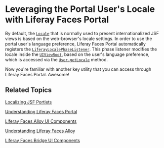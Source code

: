 # Leveraging the Portal User's Locale with Liferay Faces Portal [](id=leveraging-the-portal-users-locale-with-liferay-faces-portal)

By default, the
[`Locale`](http://docs.oracle.com/javase/7/docs/api/java/util/Locale.html) that
is normally used to present internationalized JSF views is based on the
web-browser's locale settings. In order to use the portal user's language
preference, Liferay Faces Portal automatically registers the
[`LiferayLocalePhaseListener`](https://github.com/liferay/liferay-faces-portal/blob/3.0.0/portal/src/main/java/com/liferay/faces/portal/lifecycle/LiferayLocalePhaseListener.java).
This phase listener modifies the locale inside the
[`UIViewRoot`](http://docs.oracle.com/cd/E17802_01/j2ee/javaee/javaserverfaces/2.0/docs/api/javax/faces/component/UIViewRoot.html),
based on the user's language preference, which is accessed via the
[`User.getLocale`](http://docs.liferay.com/portal/6.2/javadocs/com/liferay/portal/model/User.html#getLocale\(\))
method. 

Now you're familiar with another key utility that you can access through Liferay
Faces Portal. Awesome! 

## Related Topics [](id=related-topics)

[Localizing JSF Portlets](/develop/tutorials/-/knowledge_base/6-2/localizing-jsf-portlets)

[Understanding Liferay Faces Portal](/develop/tutorials/-/knowledge_base/6-2/understanding-liferay-faces-portal)

[Liferay Faces Alloy UI Components](/develop/tutorials/-/knowledge_base/6-2/liferay-faces-alloy-ui-components)

[Understanding Liferay Faces Alloy](/develop/tutorials/-/knowledge_base/6-2/understanding-liferay-faces-alloy)

[Liferay Faces Bridge UI Components](/develop/tutorials/-/knowledge_base/6-2/liferay-faces-bridge-ui-components)
